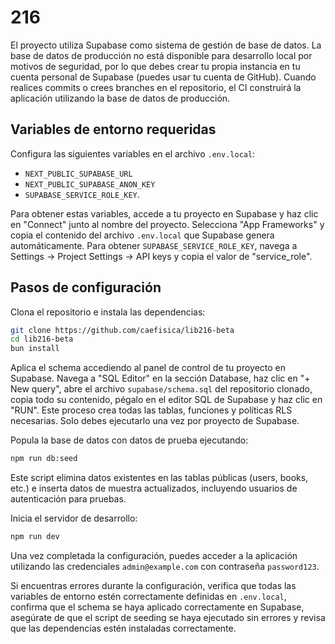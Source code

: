 # 216

El proyecto utiliza Supabase como sistema de gestión de base de datos. La base de datos de producción no está disponible para desarrollo local por motivos de seguridad, por lo que debes crear tu propia instancia en tu cuenta personal de Supabase (puedes usar tu cuenta de GitHub). Cuando realices commits o crees branches en el repositorio, el CI construirá la aplicación utilizando la base de datos de producción.

## Variables de entorno requeridas

Configura las siguientes variables en el archivo `.env.local`:

- `NEXT_PUBLIC_SUPABASE_URL`
- `NEXT_PUBLIC_SUPABASE_ANON_KEY`
- `SUPABASE_SERVICE_ROLE_KEY`.

Para obtener estas variables, accede a tu proyecto en Supabase y haz clic en "Connect" junto al nombre del proyecto. Selecciona "App Frameworks" y copia el contenido del archivo `.env.local` que Supabase genera automáticamente. Para obtener `SUPABASE_SERVICE_ROLE_KEY`, navega a Settings → Project Settings → API keys y copia el valor de "service_role".

## Pasos de configuración

Clona el repositorio e instala las dependencias:

```bash
git clone https://github.com/caefisica/lib216-beta
cd lib216-beta
bun install
```

Aplica el schema accediendo al panel de control de tu proyecto en Supabase. Navega a "SQL Editor" en la sección Database, haz clic en "+ New query", abre el archivo `supabase/schema.sql` del repositorio clonado, copia todo su contenido, pégalo en el editor SQL de Supabase y haz clic en "RUN". Este proceso crea todas las tablas, funciones y políticas RLS necesarias. Solo debes ejecutarlo una vez por proyecto de Supabase.

Popula la base de datos con datos de prueba ejecutando:

```bash
npm run db:seed
```

Este script elimina datos existentes en las tablas públicas (users, books, etc.) e inserta datos de muestra actualizados, incluyendo usuarios de autenticación para pruebas.

Inicia el servidor de desarrollo:

```bash
npm run dev
```

Una vez completada la configuración, puedes acceder a la aplicación utilizando las credenciales `admin@example.com` con contraseña `password123`.

Si encuentras errores durante la configuración, verifica que todas las variables de entorno estén correctamente definidas en `.env.local`, confirma que el schema se haya aplicado correctamente en Supabase, asegúrate de que el script de seeding se haya ejecutado sin errores y revisa que las dependencias estén instaladas correctamente.
